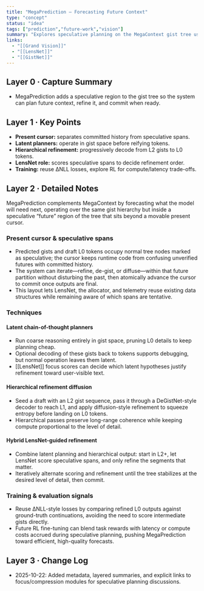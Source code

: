 ```yaml
---
title: "MegaPrediction — Forecasting Future Context"
type: "concept"
status: "idea"
tags: ["prediction","future-work","vision"]
summary: "Explores speculative planning on the MegaContext gist tree using latent reasoning and hierarchical refinement."
links:
  - "[[Grand Vision]]"
  - "[[LensNet]]"
  - "[[GistNet]]"
---
```


## Layer 0 · Capture Summary
- MegaPrediction adds a speculative region to the gist tree so the system can plan future context, refine it, and commit when ready.

## Layer 1 · Key Points
- **Present cursor:** separates committed history from speculative spans.
- **Latent planners:** operate in gist space before reifying tokens.
- **Hierarchical refinement:** progressively decode from L2 gists to L0 tokens.
- **LensNet role:** scores speculative spans to decide refinement order.
- **Training:** reuse ΔNLL losses, explore RL for compute/latency trade-offs.

## Layer 2 · Detailed Notes

MegaPrediction complements MegaContext by forecasting what the model will need next, operating over the same gist hierarchy but inside a speculative “future” region of the tree that sits beyond a movable present cursor.

### Present cursor & speculative spans

- Predicted gists and draft L0 tokens occupy normal tree nodes marked as speculative; the cursor keeps runtime code from confusing unverified futures with committed history.
- The system can iterate—refine, de-gist, or diffuse—within that future partition without disturbing the past, then atomically advance the cursor to commit once outputs are final.
- This layout lets LensNet, the allocator, and telemetry reuse existing data structures while remaining aware of which spans are tentative.

### Techniques

#### Latent chain-of-thought planners
- Run coarse reasoning entirely in gist space, pruning L0 details to keep planning cheap.
- Optional decoding of these gists back to tokens supports debugging, but normal operation leaves them latent.
- [[LensNet]] focus scores can decide which latent hypotheses justify refinement toward user-visible text.

#### Hierarchical refinement diffusion
- Seed a draft with an L2 gist sequence, pass it through a DeGistNet-style decoder to reach L1, and apply diffusion-style refinement to squeeze entropy before landing on L0 tokens.
- Hierarchical passes preserve long-range coherence while keeping compute proportional to the level of detail.

#### Hybrid LensNet-guided refinement
- Combine latent planning and hierarchical output: start in L2+, let LensNet score speculative spans, and only refine the segments that matter.
- Iteratively alternate scoring and refinement until the tree stabilizes at the desired level of detail, then commit.

### Training & evaluation signals

- Reuse ΔNLL-style losses by comparing refined L0 outputs against ground-truth continuations, avoiding the need to score intermediate gists directly.
- Future RL fine-tuning can blend task rewards with latency or compute costs accrued during speculative planning, pushing MegaPrediction toward efficient, high-quality forecasts.

## Layer 3 · Change Log
- 2025-10-22: Added metadata, layered summaries, and explicit links to focus/compression modules for speculative planning discussions.
